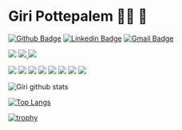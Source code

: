 # Giri Pottepalem 👨‍💻 🎨

[![Github Badge](https://img.shields.io/badge/-Github-000?style=flat-square&logo=Github&logoColor=white&link=https://github.com/gpottepalem)](https://github.com/gpottepalem)
[![Linkedin Badge](https://img.shields.io/badge/-LinkedIn-blue?style=flat-square&logo=Linkedin&logoColor=white&link=https://www.linkedin.com/in/gpottepalem/)](https://www.linkedin.com/in/gpottepalem/)
[![Gmail Badge](https://img.shields.io/badge/-Gmail-c14438?style=flat-square&logo=Gmail&logoColor=white&link=mailto:gpottepalem@gmail.com)](mailto:gpottepalem@gmail.com/)

<p>
  <img src="http://views.whatilearened.today/views/github/gpottepalem/views.svg" />
  <a href="https://github.com/gpottepalem/">
    <img src="https://img.shields.io/github/followers/gpottepalem?color=%234CC61E&label=GitHub%20Followers%20%3A" />
  </a>
  <a href="https://github.com/gpottepalem?tab=repositories">
    <img src="https://badges.frapsoft.com/os/v2/open-source.svg?v=103" />
  </a>
</p>
<p>
  <img src="https://img.shields.io/badge/Backend-Java-informational?style=flat&logo=java&logoColor=red&color=05122A" />
  <img src="https://img.shields.io/badge/Backend-Groovy-informational?style=flat&logo=apachegroovy&color=4298B8" />
  <img src="https://img.shields.io/badge/Spring-Framework-informational?style=flat&logo=spring&color=6DB33F" />
  <img src="https://img.shields.io/badge/Spring-Boot-informational?style=flat&logo=springboot&color=6DB33F" />
  <img src="https://img.shields.io/badge/Cloud-Amazon&nbsp;AWS-informational?style=flat&logo=amazonaws&color=232F3E" />
  <img src="https://img.shields.io/badge/Container-Docker-informational?style=flat&logo=docker&color=2496ED" />
  <img src="https://img.shields.io/badge/Workload-Kubernetes-informational?style=flat&logo=kubernetes&color=326CE5" />
  <img src="https://img.shields.io/badge/CI-Concourse-informational?style=flat&logo=concourse&color=3398DC" />
</p>

![Giri github stats](https://github-readme-stats.vercel.app/api?username=gpottepalem&show_icons=true&theme=radical)

[![Top Langs](https://github-readme-stats.vercel.app/api/top-langs/?username=gpottepalem&theme=radical&hide=PlpgSQL,jupyter%20notebook,html)](https://github.com/anuraghazra/github-readme-stats)

[![trophy](https://github-profile-trophy.vercel.app/?username=gpottepalem)](https://github.com/ryo-ma/github-profile-trophy)
<!--
**gpottepalem/gpottepalem** is a ✨ _special_ ✨ repository because its `README.md` (this file) appears on your GitHub profile.

Here are some ideas to get you started:

- 🔭 I’m currently working on ...
- 🌱 I’m currently learning ...
- 👯 I’m looking to collaborate on ...
- 🤔 I’m looking for help with ...
- 💬 Ask me about ...
- 📫 How to reach me: ...
- 😄 Pronouns: ...
- ⚡ Fun fact: ...
-->
